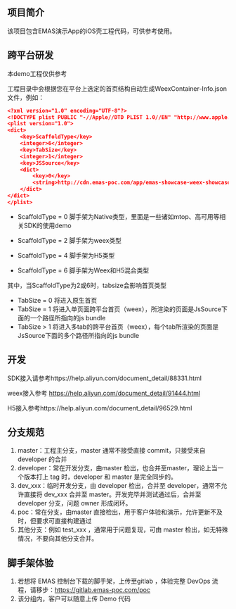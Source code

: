 ## 项目简介

该项目包含EMAS演示App的iOS壳工程代码，可供参考使用。


## 跨平台研发

本demo工程仅供参考

工程目录中会根据您在平台上选定的首页结构自动生成WeexContainer-Info.json文件，例如：

```json
<?xml version="1.0" encoding="UTF-8"?>
<!DOCTYPE plist PUBLIC "-//Apple//DTD PLIST 1.0//EN" "http://www.apple.com/DTDs/PropertyList-1.0.dtd">
<plist version="1.0">
<dict>
	<key>ScaffoldType</key>
	<integer>6</integer>
	<key>TabSize</key>
	<integer>1</integer>
	<key>JSSource</key>
	<dict>
		<key>0</key>
		<string>http://cdn.emas-poc.com/app/emas-showcase-weex-showcase/pages/index/entry.js</string>
	</dict>
</dict>
</plist>
```

* ScaffoldType = 0 脚手架为Native类型，里面是一些诸如mtop、高可用等相关SDK的使用demo

* ScaffoldType = 2 脚手架为weex类型

* ScaffoldType = 4 脚手架为H5类型

* ScaffoldType = 6 脚手架为Weex和H5混合类型


其中，当ScaffoldType为2或6时，tabsize会影响首页类型

* TabSize = 0 将进入原生首页
*  TabSize = 1 将进入单页面跨平台首页（weex），所渲染的页面是JsSource下面的一个路径所指向的js bundle
* TabSize > 1 将进入多tab的跨平台首页（weex），每个tab所渲染的页面是JsSource下面的多个路径所指向的js bundle



## 开发

SDK接入请参考https://help.aliyun.com/document_detail/88331.html



weex接入参考 https://help.aliyun.com/document_detail/91444.html



H5接入参考https://help.aliyun.com/document_detail/96529.html

## 分支规范
1. master：工程主分支，master 通常不接受直接 commit，只接受来自 developer 的合并
2. developer：常在开发分支，由master 检出，也合并至master，理论上当一个版本打上 tag 时，developer 和 master 是完全同步的。
3. dev_xxx：临时开发分支，由 developer 检出，合并至 developer，通常不允许直接将 dev_xxx 合并至 master。开发完毕并测试通过后，合并至 developer 分支，问题 owner 形成闭环。
4. poc：常在分支，由master 直接检出，用于客户体验和演示，允许更新不及时，但要求可直接构建通过
5. 其他分支：例如 test_xxx ，通常用于问题复现，可由 master 检出，如无特殊情况，不要向其他分支合并。

## 脚手架体验
1. 若想将 EMAS 控制台下载的脚手架，上传至gitlab ，体验完整 DevOps 流程，请移步：https://gitlab.emas-poc.com/poc
2. 该分组内，客户可以随意上传 Demo 代码


